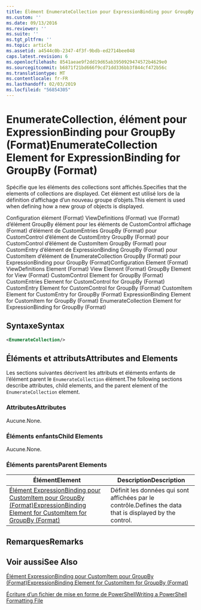 ```yaml
---
title: Élément EnumerateCollection pour ExpressionBinding pour GroupBy (Format) | Microsoft Docs
ms.custom: ''
ms.date: 09/13/2016
ms.reviewer: ''
ms.suite: ''
ms.tgt_pltfrm: ''
ms.topic: article
ms.assetid: a4544c0b-2347-4f3f-9bdb-ed2714bee048
caps.latest.revision: 6
ms.openlocfilehash: 8541aeae9f2dd19d65ab3950929474572b4629e0
ms.sourcegitcommit: b6871f21bd666f9cd71dd336bb3f844cf472b56c
ms.translationtype: MT
ms.contentlocale: fr-FR
ms.lasthandoff: 02/03/2019
ms.locfileid: "56854305"
---
```

# <a name="enumeratecollection-element-for-expressionbinding-for-groupby-format"></a><span data-ttu-id="a9883-102">EnumerateCollection, élément pour ExpressionBinding pour GroupBy (Format)</span><span class="sxs-lookup"><span data-stu-id="a9883-102">EnumerateCollection Element for ExpressionBinding for GroupBy (Format)</span></span>

<span data-ttu-id="a9883-103">Spécifie que les éléments des collections sont affichés.</span><span class="sxs-lookup"><span data-stu-id="a9883-103">Specifies that the elements of collections are displayed.</span></span> <span data-ttu-id="a9883-104">Cet élément est utilisé lors de la définition d’affichage d’un nouveau groupe d’objets.</span><span class="sxs-lookup"><span data-stu-id="a9883-104">This element is used when defining how a new group of objects is displayed.</span></span>

<span data-ttu-id="a9883-105">Configuration élément (Format) ViewDefinitions (Format) vue (Format) d’élément GroupBy élément pour les éléments de CustomControl affichage (Format) d’élément de CustomEntries GroupBy (Format) pour CustomControl d’élément de CustomEntry GroupBy (Format) pour CustomControl d’élément de CustomItem GroupBy (Format) pour CustomEntry d’élément de ExpressionBinding GroupBy (Format) pour CustomItem d’élément de EnumerateCollection GroupBy (Format) pour ExpressionBinding pour GroupBy (Format)</span><span class="sxs-lookup"><span data-stu-id="a9883-105">Configuration Element (Format) ViewDefinitions Element (Format) View Element (Format) GroupBy Element for View (Format) CustomControl Element for GroupBy (Format) CustomEntries Element for CustomControl for GroupBy (Format) CustomEntry Element for CustomControl for GroupBy (Format) CustomItem Element for CustomEntry for GroupBy (Format) ExpressionBinding Element for CustomItem for GroupBy (Format) EnumerateCollection Element for ExpressionBinding for GroupBy (Format)</span></span>

## <a name="syntax"></a><span data-ttu-id="a9883-106">Syntaxe</span><span class="sxs-lookup"><span data-stu-id="a9883-106">Syntax</span></span>

```xml
<EnumerateCollection/>
```

## <a name="attributes-and-elements"></a><span data-ttu-id="a9883-107">Éléments et attributs</span><span class="sxs-lookup"><span data-stu-id="a9883-107">Attributes and Elements</span></span>

<span data-ttu-id="a9883-108">Les sections suivantes décrivent les attributs et éléments enfants de l’élément parent le `EnumerateCollection` élément.</span><span class="sxs-lookup"><span data-stu-id="a9883-108">The following sections describe attributes, child elements, and the parent element of the `EnumerateCollection` element.</span></span>

### <a name="attributes"></a><span data-ttu-id="a9883-109">Attributes</span><span class="sxs-lookup"><span data-stu-id="a9883-109">Attributes</span></span>

<span data-ttu-id="a9883-110">Aucune.</span><span class="sxs-lookup"><span data-stu-id="a9883-110">None.</span></span>

### <a name="child-elements"></a><span data-ttu-id="a9883-111">Éléments enfants</span><span class="sxs-lookup"><span data-stu-id="a9883-111">Child Elements</span></span>

<span data-ttu-id="a9883-112">Aucune.</span><span class="sxs-lookup"><span data-stu-id="a9883-112">None.</span></span>

### <a name="parent-elements"></a><span data-ttu-id="a9883-113">Éléments parents</span><span class="sxs-lookup"><span data-stu-id="a9883-113">Parent Elements</span></span>

|<span data-ttu-id="a9883-114">Élément</span><span class="sxs-lookup"><span data-stu-id="a9883-114">Element</span></span>|<span data-ttu-id="a9883-115">Description</span><span class="sxs-lookup"><span data-stu-id="a9883-115">Description</span></span>|
|-------------|-----------------|
|[<span data-ttu-id="a9883-116">Élément ExpressionBinding pour CustomItem pour GroupBy (Format)</span><span class="sxs-lookup"><span data-stu-id="a9883-116">ExpressionBinding Element for CustomItem for GroupBy (Format)</span></span>](./expressionbinding-element-for-customitem-for-groupby-format.md)|<span data-ttu-id="a9883-117">Définit les données qui sont affichées par le contrôle.</span><span class="sxs-lookup"><span data-stu-id="a9883-117">Defines the data that is displayed by the control.</span></span>|

## <a name="remarks"></a><span data-ttu-id="a9883-118">Remarques</span><span class="sxs-lookup"><span data-stu-id="a9883-118">Remarks</span></span>

## <a name="see-also"></a><span data-ttu-id="a9883-119">Voir aussi</span><span class="sxs-lookup"><span data-stu-id="a9883-119">See Also</span></span>

[<span data-ttu-id="a9883-120">Élément ExpressionBinding pour CustomItem pour GroupBy (Format)</span><span class="sxs-lookup"><span data-stu-id="a9883-120">ExpressionBinding Element for CustomItem for GroupBy (Format)</span></span>](./expressionbinding-element-for-customitem-for-groupby-format.md)

[<span data-ttu-id="a9883-121">Écriture d’un fichier de mise en forme de PowerShell</span><span class="sxs-lookup"><span data-stu-id="a9883-121">Writing a PowerShell Formatting File</span></span>](./writing-a-powershell-formatting-file.md)
